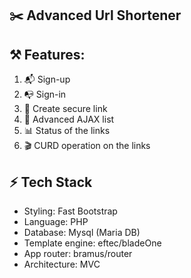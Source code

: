 ## ✂️ Advanced Url Shortener

## ⚒️ Features:
1. 📬 Sign-up
2. 📭 Sign-in
3. 🔐 Create secure link
4. 🧊 Advanced AJAX list
5. 📊 Status of the links
6. 🎬 CURD operation on the links

## ⚡ Tech Stack
- Styling: Fast Bootstrap
- Language: PHP
- Database: Mysql (Maria DB)
- Template engine: eftec/bladeOne
- App router: bramus/router
- Architecture: MVC

